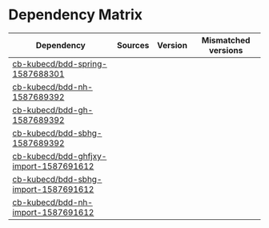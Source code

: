 # Dependency Matrix

Dependency | Sources | Version | Mismatched versions
---------- | ------- | ------- | -------------------
[cb-kubecd/bdd-spring-1587688301](https://github.com/cb-kubecd/bdd-spring-1587688301.git) |  | []() | 
[cb-kubecd/bdd-nh-1587689392](https://github.com/cb-kubecd/bdd-nh-1587689392.git) |  | []() | 
[cb-kubecd/bdd-gh-1587689392](https://github.com/cb-kubecd/bdd-gh-1587689392.git) |  | []() | 
[cb-kubecd/bdd-sbhg-1587689392](https://github.com/cb-kubecd/bdd-sbhg-1587689392.git) |  | []() | 
[cb-kubecd/bdd-ghfjxy-import-1587691612](https://github.com/cb-kubecd/bdd-ghfjxy-import-1587691612.git) |  | []() | 
[cb-kubecd/bdd-sbhg-import-1587691612](https://github.com/cb-kubecd/bdd-sbhg-import-1587691612.git) |  | []() | 
[cb-kubecd/bdd-nh-import-1587691612](https://github.com/cb-kubecd/bdd-nh-import-1587691612.git) |  | []() | 

